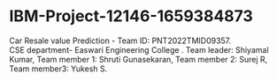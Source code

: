 # IBM-Project-12146-1659384873 
Car Resale value Prediction - Team ID: PNT2022TMID09357.   
CSE department- Easwari Engineering College .
Team leader: Shiyamal Kumar, Team member 1: Shruti Gunasekaran, Team member 2: Surej R, Team member3: Yukesh S.
